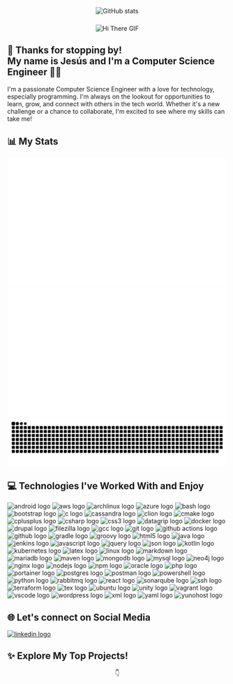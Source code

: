 <div align="center">
  <img src="https://u8views.com/api/v1/github/profiles/90068817/views/day-week-month-total-count.svg" href="https://u8views.com/github/jggomeztocino" alt="GitHub stats"/>
<div>

###

<div align="center">
  <img src="https://i.giphy.com/media/v1.Y2lkPTc5MGI3NjExcDN1NDdrMWM1OWQ2NmgweGhudnc1aHlhdWh1OHFmNWU0MDQ4M281byZlcD12MV9pbnRlcm5hbF9naWZfYnlfaWQmY3Q9Zw/Nx0rz3jtxtEre/giphy.gif" alt="Hi There GIF" width="570" />
</div>

###

<h2 align="left">👋 Thanks for stopping by! <br> My name is Jesús and I'm a Computer Science Engineer 🧑‍💻</h2>  
<div align = "left">
  <!-- TO-DO: Add biography, brief introduction.. -->
  I'm a passionate Computer Science Engineer with a love for technology, especially programming. 
  I'm always on the lookout for opportunities to learn, grow, and connect with others in the tech world. 
  Whether it's a new challenge or a chance to collaborate, I'm excited to see where my skills can take me!
</div>

###

<h2 align="left">📊 My Stats</h2>
<div>
  <img src="https://raw.githubusercontent.com/jggomeztocino/github-stats-transparent/output/generated/overview.svg" alt="stats"/>
  <img src="https://raw.githubusercontent.com/jggomeztocino/github-stats-transparent/output/generated/languages.svg" alt="languages graph"/>
</div>

<div>
  <img src="https://raw.githubusercontent.com/jggomeztocino/jggomeztocino/output/github-contribution-grid-snake-dark.svg" alt="snake graph"/>
</div>

###

<h2 align="left">💻 Technologies I've Worked With and Enjoy</h2>
<div align="left">
  <img src="https://cdn.jsdelivr.net/gh/devicons/devicon/icons/android/android-original.svg" height="40" width="52" alt="android logo"  />
  <img src="https://cdn.jsdelivr.net/gh/devicons/devicon/icons/amazonwebservices/amazonwebservices-original-wordmark.svg" height="40" width="52" alt="aws logo"  />
  <img src="https://cdn.jsdelivr.net/gh/devicons/devicon/icons/archlinux/archlinux-original.svg" height="40" width="52" alt="archlinux logo" />
  <img src="https://cdn.jsdelivr.net/gh/devicons/devicon/icons/azure/azure-original.svg" height="40" width="52" alt="azure logo"  />
  <img src="https://cdn.jsdelivr.net/gh/devicons/devicon/icons/bash/bash-original.svg" height="40" width="52" alt="bash logo"  />
  <img src="https://cdn.jsdelivr.net/gh/devicons/devicon/icons/bootstrap/bootstrap-original.svg" height="40" width="52" alt="bootstrap logo"  />
  <img src="https://cdn.jsdelivr.net/gh/devicons/devicon/icons/c/c-original.svg" height="40" width="52" alt="c logo"  />
  <img src="https://cdn.jsdelivr.net/gh/devicons/devicon/icons/cassandra/cassandra-original.svg" height="40" width="52" alt="cassandra logo" />
  <img src="https://cdn.jsdelivr.net/gh/devicons/devicon/icons/clion/clion-original.svg" height="40" width="52" alt="clion logo" />
  <img src="https://cdn.jsdelivr.net/gh/devicons/devicon/icons/cmake/cmake-original.svg" height="40" width="52" alt="cmake logo" />
  <img src="https://cdn.jsdelivr.net/gh/devicons/devicon/icons/cplusplus/cplusplus-original.svg" height="40" width="52" alt="cplusplus logo"  />
  <img src="https://cdn.jsdelivr.net/gh/devicons/devicon/icons/csharp/csharp-original.svg" height="40" width="52" alt="csharp logo"/>
  <img src="https://cdn.jsdelivr.net/gh/devicons/devicon/icons/css3/css3-original.svg" height="40" width="52" alt="css3 logo"  />
  <img src="https://cdn.jsdelivr.net/gh/devicons/devicon/icons/datagrip/datagrip-original.svg" height="40" width="52" alt="datagrip logo" />
  <img src="https://cdn.jsdelivr.net/gh/devicons/devicon/icons/docker/docker-original.svg" height="40" width="52" alt="docker logo"  />
  <img src="https://cdn.jsdelivr.net/gh/devicons/devicon/icons/drupal/drupal-original.svg" height="40" width="52" alt="drupal logo"  />
  <img src="https://cdn.jsdelivr.net/gh/devicons/devicon/icons/filezilla/filezilla-original.svg" height="40" width="52" alt="filezilla logo" />
  <img src="https://cdn.jsdelivr.net/gh/devicons/devicon/icons/gcc/gcc-original.svg" height="40" width="52" alt="gcc logo" />
  <img src="https://cdn.jsdelivr.net/gh/devicons/devicon/icons/git/git-original.svg" height="40" width="52" alt="git logo" />
  <img src="https://cdn.jsdelivr.net/gh/devicons/devicon/icons/github/github-original.svg" height="40" width="52" alt="github actions logo" />
  <img src="https://cdn.jsdelivr.net/gh/devicons/devicon/icons/githubactions/githubactions-original.svg" height="40" width="52" alt="github logo" />
  <img src="https://cdn.jsdelivr.net/gh/devicons/devicon/icons/gradle/gradle-original.svg" height="40" width="52" alt="gradle logo" />
  <img src="https://cdn.jsdelivr.net/gh/devicons/devicon/icons/groovy/groovy-original.svg" height="40" width="52" alt="groovy logo" />
  <img src="https://cdn.jsdelivr.net/gh/devicons/devicon/icons/html5/html5-original.svg" height="40" width="52" alt="html5 logo"  />
  <img src="https://cdn.jsdelivr.net/gh/devicons/devicon/icons/java/java-original.svg" height="40" width="52" alt="java logo"  />
  <img src="https://cdn.jsdelivr.net/gh/devicons/devicon/icons/jenkins/jenkins-original.svg" height="40" width="52" alt="jenkins logo" />
  <img src="https://cdn.jsdelivr.net/gh/devicons/devicon/icons/javascript/javascript-original.svg" height="40" width="52" alt="javascript logo"  />
  <img src="https://cdn.jsdelivr.net/gh/devicons/devicon/icons/jquery/jquery-original.svg" height="40" width="52" alt="jquery logo" />
  <img src="https://cdn.jsdelivr.net/gh/devicons/devicon/icons/json/json-original.svg" height="40" width="52" alt="json logo" />
  <img src="https://cdn.jsdelivr.net/gh/devicons/devicon/icons/kotlin/kotlin-original.svg" height="40" width="52" alt="kotlin logo" />
  <img src="https://cdn.jsdelivr.net/gh/devicons/devicon/icons/kubernetes/kubernetes-plain.svg" height="40" width="52" alt="kubernetes logo"  />
  <img src="https://cdn.jsdelivr.net/gh/devicons/devicon/icons/latex/latex-original.svg" height="40" width="52" alt="latex logo" />
  <img src="https://cdn.jsdelivr.net/gh/devicons/devicon/icons/linux/linux-original.svg" height="40" width="52" alt="linux logo" />
  <img src="https://cdn.jsdelivr.net/gh/devicons/devicon/icons/markdown/markdown-original.svg" height="40" width="52" alt="markdown logo" />
  <img src="https://cdn.jsdelivr.net/gh/devicons/devicon/icons/mariadb/mariadb-original.svg" height="40" width="52" alt="mariadb logo" />
  <img src="https://cdn.jsdelivr.net/gh/devicons/devicon/icons/maven/maven-original.svg" height="40" width="52" alt="maven logo" />
  <img src="https://cdn.jsdelivr.net/gh/devicons/devicon/icons/mongodb/mongodb-original.svg" height="40" width="52" alt="mongodb logo" />
  <img src="https://cdn.jsdelivr.net/gh/devicons/devicon/icons/mysql/mysql-original.svg" height="40" width="52" alt="mysql logo" />
  <img src="https://cdn.jsdelivr.net/gh/devicons/devicon/icons/neo4j/neo4j-original.svg" height="40" width="52" alt="neo4j logo" />
  <img src="https://cdn.jsdelivr.net/gh/devicons/devicon/icons/nginx/nginx-original.svg" height="40" width="52" alt="nginx logo" />
  <img src="https://cdn.jsdelivr.net/gh/devicons/devicon/icons/nodejs/nodejs-original.svg" height="40" width="52" alt="nodejs logo"  />
  <img src="https://cdn.jsdelivr.net/gh/devicons/devicon/icons/npm/npm-original-wordmark.svg" height="40" width="52" alt="npm logo" />
  <img src="https://cdn.jsdelivr.net/gh/devicons/devicon/icons/oracle/oracle-original.svg" height="40" width="52" alt="oracle logo" />
  <img src="https://cdn.jsdelivr.net/gh/devicons/devicon/icons/php/php-original.svg" height="40" width="52" alt="php logo"  />
  <img src="https://cdn.jsdelivr.net/gh/devicons/devicon/icons/portainer/portainer-original.svg" height="40" width="52" alt="portainer logo" />
  <img src="https://cdn.jsdelivr.net/gh/devicons/devicon/icons/postgresql/postgresql-original.svg" height="40" width="52" alt="postgres logo" />
  <img src="https://cdn.jsdelivr.net/gh/devicons/devicon/icons/postman/postman-original.svg" height="40" width="52" alt="postman logo" />
  <img src="https://cdn.jsdelivr.net/gh/devicons/devicon/icons/powershell/powershell-original.svg" height="40" width="52" alt="powershell logo" />
  <img src="https://cdn.jsdelivr.net/gh/devicons/devicon/icons/python/python-original.svg" height="40" width="52" alt="python logo"  />
  <img src="https://cdn.jsdelivr.net/gh/devicons/devicon/icons/rabbitmq/rabbitmq-original.svg" height="40" width="52" alt="rabbitmq logo"  />
  <img src="https://cdn.jsdelivr.net/gh/devicons/devicon/icons/react/react-original.svg" height="40" width="52" alt="react logo"  />
  <img src="https://cdn.jsdelivr.net/gh/devicons/devicon/icons/sonarqube/sonarqube-original.svg" height="40" width="52" alt="sonarqube logo" />
  <img src="https://cdn.jsdelivr.net/gh/devicons/devicon/icons/ssh/ssh-original.svg" height="40" width="52" alt="ssh logo" />
  <img src="https://cdn.jsdelivr.net/gh/devicons/devicon/icons/terraform/terraform-original.svg" height="40" width="52" alt="terraform logo" />
  <img src="https://cdn.jsdelivr.net/gh/devicons/devicon/icons/tex/tex-original.svg" height="40" width="52" alt="tex logo" />
  <img src="https://cdn.jsdelivr.net/gh/devicons/devicon/icons/ubuntu/ubuntu-plain.svg" height="40" width="52" alt="ubuntu logo" />
  <img src="https://cdn.jsdelivr.net/gh/devicons/devicon/icons/unity/unity-original.svg" height="40" width="52" alt="unity logo" />
  <img src="https://cdn.jsdelivr.net/gh/devicons/devicon/icons/vagrant/vagrant-original.svg" height="40" width="52" alt="vagrant logo" />
  <img src="https://cdn.jsdelivr.net/gh/devicons/devicon/icons/vscode/vscode-plain.svg" height="40" width="52" alt="vscode logo" />
  <img src="https://cdn.jsdelivr.net/gh/devicons/devicon/icons/wordpress/wordpress-original.svg" height="40" width="52" alt="wordpress logo"  />
  <img src="https://cdn.jsdelivr.net/gh/devicons/devicon/icons/xml/xml-original.svg" height="40" width="52" alt="xml logo" />
  <img src="https://cdn.jsdelivr.net/gh/devicons/devicon/icons/yaml/yaml-original.svg" height="40" width="52" alt="yaml logo" />
  <img src="https://cdn.jsdelivr.net/gh/devicons/devicon/icons/yunohost/yunohost-original.svg" height="40" width="52" alt="yunohost logo" />
</div>

###

<h2 align="left">🌐 Let's connect on Social Media</h2>
<div align="left">
  <a href="https://www.linkedin.com/in/jggomeztocino/" target="_blank">
    <img src="https://raw.githubusercontent.com/maurodesouza/profile-readme-generator/master/src/assets/icons/social/linkedin/default.svg" width="52" height="40" alt="linkedin logo"  />
  </a>
</div>

###

<h2 align="left">✨ Explore My Top Projects! </h2>
<div>
  👇
</div>
